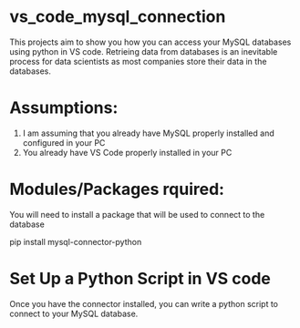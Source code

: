 
# vs_code_mysql_connection
This projects aim to show you how you can access your MySQL databases using python in VS code. Retrieing data from databases is an inevitable process for data scientists as most companies store their data in the databases.

# Assumptions:
1. I am assuming that you already have MySQL properly installed and configured in your PC
2. You already have VS Code properly installed in your PC

# Modules/Packages rquired:
You will need to install a package that will be used to connect to the database

pip install mysql-connector-python

# Set Up a Python Script in VS code

Once you have the connector installed, you can write a python script to connect to your MySQL database.



